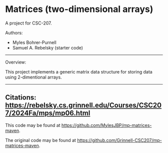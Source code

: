 # Matrices (two-dimensional arrays)

A project for CSC-207.

Authors:

* Myles Bohrer-Purnell
* Samuel A. Rebelsky (starter code)

---

Overview:

This project implements a generic matrix data structure for storing data using 2-dimentional arrays.

---

Citations:
<https://rebelsky.cs.grinnell.edu/Courses/CSC207/2024Fa/mps/mp06.html>
---

This code may be found at <https://github.com/MylesJBP/mp-matrices-maven>. 

The original code may be found at <https://github.com/Grinnell-CSC207/mp-matrices-maven>.
